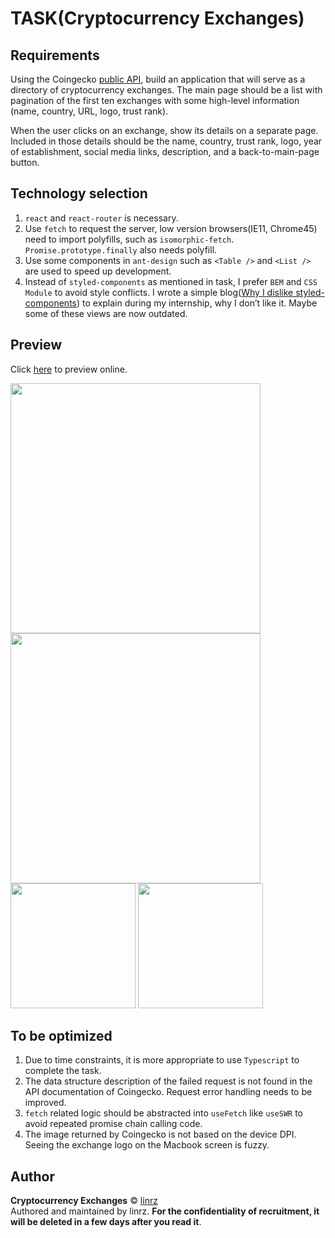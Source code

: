 # TASK(Cryptocurrency Exchanges)

## Requirements

Using the Coingecko [public API](https://www.coingecko.com/en/api), build an application that will serve as a directory of cryptocurrency exchanges. The main page should be a list with pagination of the first ten exchanges with some high-level information (name, country, URL, logo, trust rank).

When the user clicks on an exchange, show its details on a separate page. Included in those details should be the name, country, trust rank, logo, year of establishment, social media links, description, and a back-to-main-page button.

## Technology selection

1. `react` and `react-router` is necessary.
2. Use `fetch` to request the server, low version browsers(IE11, Chrome45) need to import polyfills, such as `isomorphic-fetch`. `Promise.prototype.finally` also needs polyfill.
3. Use some components in `ant-design` such as `<Table />` and `<List />` are used to speed up development.
4. Instead of `styled-components` as mentioned in task, I prefer `BEM` and `CSS Module` to avoid style conflicts. I wrote a simple blog([Why I dislike styled-components](https://linrz.me/2018/05/14/why-i-unlike-styled-components/)) to explain during my internship, why I don’t like it. Maybe some of these views are now outdated.

## Preview

Click [here](https://cryptocurrency-exchanges-linrz.vercel.app/) to preview online.

<img src="https://img.lastwhisper.cn/preview-pc-1.png" width="400px" />
<img src="https://img.lastwhisper.cn/preview-pc-2.png" width="400px">
<img src="https://img.lastwhisper.cn/preview-mobile-1.png" width="200px" >
<img src="https://img.lastwhisper.cn/preview-mobile-2.png" width="200px" >

## To be optimized

1. Due to time constraints, it is more appropriate to use `Typescript` to complete the task.
2. The data structure description of the failed request is not found in the API documentation of Coingecko. Request error handling needs to be improved.
3. `fetch` related logic should be abstracted into `useFetch` like `useSWR` to avoid repeated promise chain calling code.
4. The image returned by Coingecko is not based on the device DPI. Seeing the exchange logo on the Macbook screen is fuzzy.

## Author

**Cryptocurrency Exchanges** © [linrz](https://github.com/linrz)<br>
Authored and maintained by linrz. **For the confidentiality of recruitment, it will be deleted in a few days after you read it**.
